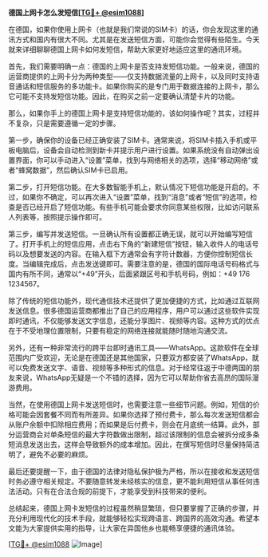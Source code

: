 **德国上网卡怎么发短信[[TG💪+ @esim1088](https://t.me/s/esim1088)]**

在德国，如果你使用上网卡（也就是我们常说的SIM卡）的话，你会发现这里的通讯方式和国内有很大不同。尤其是在发送短信方面，可能你会觉得有些陌生。今天就来详细聊聊德国上网卡如何发短信，帮助大家更好地适应这里的通讯环境。

首先，我们需要明确一点：德国的上网卡是否支持发短信功能。一般来说，德国的运营商提供的上网卡分为两种类型——仅支持数据流量的上网卡，以及同时支持语音通话和短信服务的多功能卡。如果你购买的是专门用于数据连接的上网卡，那么它可能不支持发短信功能。因此，在购买之前一定要确认清楚卡片的功能。

那么，如果你手上的德国上网卡是支持短信功能的，该如何操作呢？其实，过程并不复杂，只是需要遵循一定的步骤。

第一步，确保你的设备已经正确安装了SIM卡。通常来说，将SIM卡插入手机或平板电脑后，设备会自动检测到新卡并提示用户进行设置。如果系统没有自动弹出设置界面，你可以手动进入“设置”菜单，找到与网络相关的选项，选择“移动网络”或者“蜂窝数据”，然后确认SIM卡已启用。

第二步，打开短信功能。在大多数智能手机上，默认情况下短信功能是开启的。不过，如果你不确定，可以再次进入“设置”菜单，找到“消息”或者“短信”的选项，检查是否已经开启了短信功能。有些手机可能会要求你同意某些权限，比如访问联系人列表等，按照提示操作即可。

第三步，编写并发送短信。一旦确认所有设置都正确无误，就可以开始编写短信了。打开手机上的短信应用，点击右下角的“新建短信”按钮，输入收件人的电话号码以及想要发送的内容。在输入框下方通常会有字符计数器，方便你控制短信长度。当编辑完成后，点击发送键即可。需要注意的是，德国的国际电话号码格式与国内有所不同，通常以“+49”开头，后面紧跟区号和手机号码，例如：+49 176 1234567。

除了传统的短信功能外，现代通信技术还提供了更加便捷的方式，比如通过互联网发送信息。很多德国运营商都推出了自己的应用程序，用户可以通过这些软件实现即时通讯，不仅能够发送文字信息，还能分享图片、视频等内容。这种方式的优点在于不受地理位置限制，只要有稳定的网络连接就能随时随地沟通交流。

另外，还有一种非常流行的跨平台即时通讯工具——WhatsApp。这款软件在全球范围内广受欢迎，无论是在德国还是其他国家，只要双方都安装了WhatsApp，就可以免费发送文字、语音、视频等多种形式的信息。对于经常往返于中德两国的朋友来说，WhatsApp无疑是一个不错的选择，因为它可以帮助你省去高昂的国际漫游费用。

当然，在使用德国上网卡发送短信时，也需要注意一些细节问题。例如，短信的价格可能会因套餐不同而有所差异。如果你选择了预付费卡，那么每次发送短信都会从账户余额中扣除相应费用；而如果是后付费卡，则会在月底统一结算。此外，部分运营商会对单条短信的最大字符数做出限制，超过该限制的信息会被拆分成多条短消息发送出去，这样会导致额外的成本增加。因此，在撰写短信时尽量保持简洁明了，避免不必要的麻烦。

最后还要提醒一下，由于德国的法律对隐私保护极为严格，所以在接收和发送短信时务必遵守相关规定。不要随意转发未经核实的信息，更不能利用短信从事任何违法活动。只有在合法合规的前提下，才能享受到科技带来的便利。

总结起来，德国上网卡发短信的过程虽然稍显繁琐，但只要掌握了正确的步骤，并充分利用现代化的技术手段，就能够轻松实现跨语言、跨国界的高效沟通。希望本文能为大家提供实用的指导，让大家在异国他乡也能畅享便捷的通讯体验。

[[TG💪+ @esim1088](https://t.me/s/esim1088) ![Image](https://i.postimg.cc/4NQfJmqS/Snipaste-2025-05-13-00-14-12.png)]